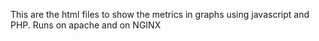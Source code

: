 This are the html files to show the metrics in graphs using javascript and PHP.
Runs on apache and on NGINX
